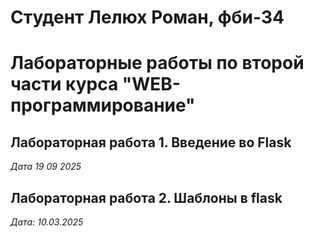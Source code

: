 # Студент Лелюх Роман, фби-34

# Лабораторные работы по второй части курса "WEB-программирование"

## Лабораторная работа 1. Введение во Flask

*Дата 19 09 2025*




## Лабораторная работа 2. Шаблоны в flask
*Дата: 10.03.2025*
